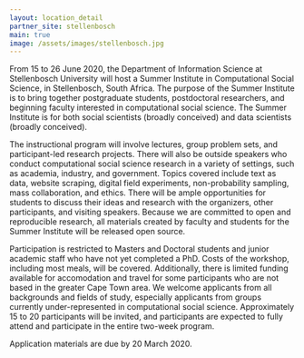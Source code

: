 ```yaml
---
layout: location_detail
partner_site: stellenbosch
main: true
image: /assets/images/stellenbosch.jpg
---
```


From 15 to 26 June 2020, the Department of Information Science at Stellenbosch University will host a Summer Institute in Computational Social Science, in Stellenbosch, South Africa. The purpose of the Summer Institute is to bring together postgraduate students, postdoctoral researchers, and beginning faculty interested in computational social science. The Summer Institute is for both social scientists (broadly conceived) and data scientists (broadly conceived). 

The instructional program will involve lectures, group problem sets, and participant-led research projects. There will also be outside speakers who conduct computational social science research in a variety of settings, such as academia, industry, and government. Topics covered include text as data, website scraping, digital field experiments, non-probability sampling, mass collaboration, and ethics. There will be ample opportunities for students to discuss their ideas and research with the organizers, other participants, and visiting speakers. Because we are committed to open and reproducible research, all materials created by faculty and students for the Summer Institute will be released open source.

Participation is restricted to Masters and Doctoral students and junior academic staff who have not yet completed a PhD. Costs of the workshop, including most meals, will be covered. Additionally, there is limited funding available for accomodation and travel for some participants who are not based in the greater Cape Town area. We welcome applicants from all backgrounds and fields of study, especially applicants from groups currently under-represented in computational social science. Approximately 15 to 20 participants will be invited, and participants are expected to fully attend and participate in the entire two-week program.

Application materials are due by 20 March 2020.
